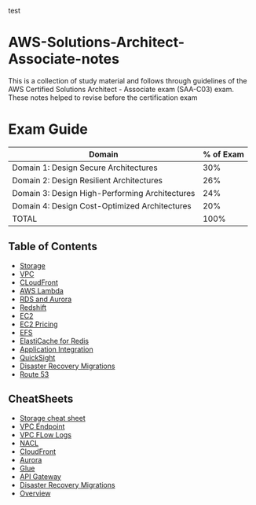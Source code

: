 test
# AWS-Solutions-Architect-Associate-notes
This is a collection of study material and follows through guidelines of the AWS Certified Solutions Architect - Associate exam (SAA-C03) exam. These notes helped to revise before the certification exam 

# Exam Guide
|Domain |% of Exam |
|--------| ------------|
|Domain 1: Design Secure Architectures |                         30%|
|Domain 2: Design Resilient Architectures |                       26%|
|Domain 3: Design High-Performing Architectures |                24%|
|Domain 4: Design Cost-Optimized Architectures |                 20%|
|TOTAL |                                                         100%|

## Table of Contents

- [Storage](./Storage/storage.md)
- [VPC](./VPC/vpc.md)
- [CLoudFront](./CloudFront/cloudfront.md)
- [AWS Lambda](./Lambda/lambda.md)
- [RDS and Aurora](./RDS-and-Aurora/rds-and-aurora.md)
- [Redshift](./Redshift/redshift.md)
- [EC2](./Ec2-Pricing/Ec2.md)
- [EC2 Pricing](./Ec2-Pricing/ec2-pricing.md)
- [EFS](./EFS/efs.md)
- [ElastiCache for Redis](./ElastiCache/elasticache.md)
- [Application Integration](./Application-Integration/application-integration.md)
- [QuickSight](./Quicksight/quicksight.md)
- [Disaster Recovery Migrations](./Disaster-Recovery-Migrations/disaster-recover-migrations.md)
- [Route 53](./Route53/route53.md)


## CheatSheets

- [Storage cheat sheet](./Storage/storage-cheatsheet.md)
- [VPC Endpoint](./VPC/vpc-endpoint-cheatsheet.md)
- [VPC FLow Logs](./VPC/vpc-flow-logs-cheatsheet.md)
- [NACL](./VPC/nacl-cheatsheet)
- [CloudFront](./CloudFront/cloudfront-cheatsheet.md)
- [Aurora](./Aurora/aurora-cheatsheet.md)
- [Glue](./Glue/glue-cheatsheet.md)
- [API Gateway](./APIGateway/api-gateway-cheatsheet.md)
- [Disaster Recovery Migrations](./Disaster-Recovery-Migrations/disaster-recovery-cheatsheet.md)
- [Overview](overview.md)


